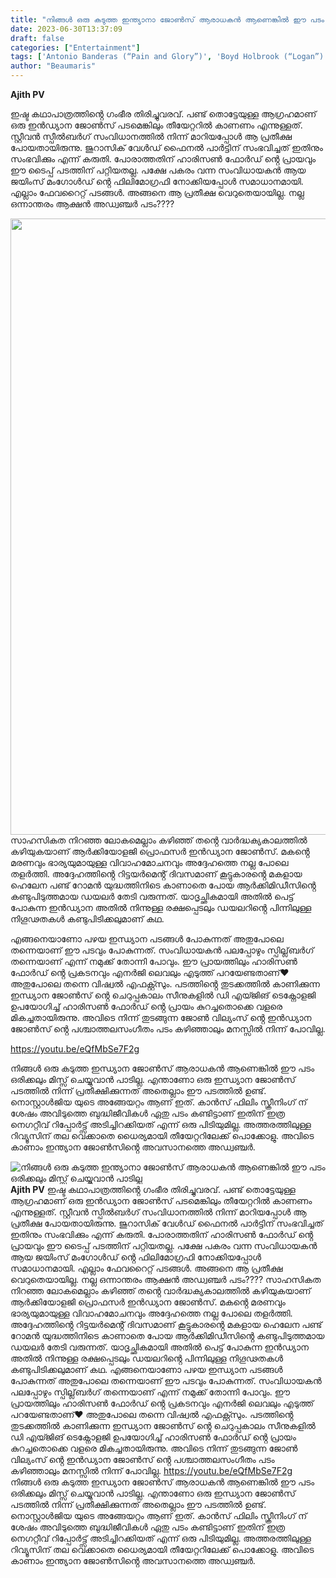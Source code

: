 ```yaml
---
title: "നിങ്ങൾ ഒരു കടുത്ത ഇന്ത്യാനാ ജോൺസ് ആരാധകൻ ആണെങ്കിൽ ഈ പടം ഒരിക്കലും മിസ്സ് ചെയ്യുവാൻ പാടില്ല"
date: 2023-06-30T13:37:09
draft: false
categories: ["Entertainment"]
tags: ['Antonio Banderas (“Pain and Glory”)', 'Boyd Holbrook (“Logan”)', 'Ethann Isidore (“Mortel”) and Mads Mikkelsen (“Fantastic Beasts: The Secrets of Dumbledore”)', 'Indiana Jones', 'James Mangold', 'John Rhys-Davies (“Raiders of the Lost Ark”)', 'movie', 'Oliver Richters (“Black Widow”)', 'Phoebe Waller-Bridge (“Fleabag”)', 'Shaunette Renee Wilson (“Black Panther”)', 'Thomas Kretschmann (“Das Boot”)', 'Toby Jones (“Jurassic World: Fallen Kingdom”)']
author: "Beaumaris"
---
```


<strong>Ajith PV</strong>

ഇഷ്ട കഥാപാത്രത്തിൻ്റെ ഗംഭീര തിരിച്ചുവരവ്. പണ്ട് തൊട്ടേയുള്ള ആഗ്രഹമാണ് ഒരു ഇൻഡ്യാന ജോൺസ് പടമെങ്കിലും തീയേറ്ററിൽ കാണണം എന്നുള്ളത്. സ്റ്റീവൻ സ്പീൽബർഗ് സംവിധാനത്തിൽ നിന്ന് മാറിയപ്പോൾ ആ പ്രതീക്ഷ പോയതായിരുന്നു. ജുറാസിക് വേൾഡ് ഫൈനൽ പാർട്ടിന് സംഭവിച്ചത് ഇതിനും സംഭവിക്കും എന്ന് കരുതി. പോരാത്തതിന് ഹാരിസൺ ഫോർഡ് ൻ്റെ പ്രായവും ഈ ടൈപ്പ് പടത്തിന് പറ്റിയതല്ല. പക്ഷേ പകരം വന്ന സംവിധായകൻ ആയ ജയിംസ് മംഗോൾഡ് ൻ്റെ ഫിലിമോഗ്രഫി നോക്കിയപ്പോൾ സമാധാനമായി. എല്ലാം ഫേവറൈറ്റ് പടങ്ങൾ. അങ്ങനെ ആ പ്രതീക്ഷ വെറുതെയായില്ല. നല്ല ഒന്നാന്തരം ആക്ഷൻ അഡ്വഞ്ചർ പടം????

<a href="https://cdn.boolokam.com/articles/2023/06/r2rrttt.jpg"><img class="size-large wp-image-401619 aligncenter" src="https://cdn.boolokam.com/articles/2023/06/r2rrttt-831x1024.jpg" alt="" width="800" height="986" /></a>സാഹസികത നിറഞ്ഞ ലോകമെല്ലാം കഴിഞ്ഞ് തൻ്റെ വാർദ്ധക്യകാലത്തിൽ കഴിയുകയാണ് ആർക്കിയോളജി പ്രൊഫസർ ഇൻഡ്യാന ജോൺസ്. മകൻ്റെ മരണവും ഭാര്യയുമായുള്ള വിവാഹമോചനവും അദ്ദേഹത്തെ നല്ല പോലെ തളർത്തി. അദ്ദേഹത്തിൻ്റെ റിട്ടയർമെൻ്റ് ദിവസമാണ് കൂട്ടുകാരൻ്റെ മകളായ ഹെലേന പണ്ട് റോമൻ യുദ്ധത്തിനിടെ കാണാതെ പോയ ആർക്കിമിഡീസിൻ്റെ കണ്ടുപിടുത്തമായ ഡയലർ തേടി വരുന്നത്. യാദൃച്ഛികമായി അതിൽ പെട്ട് പോകുന്ന ഇൻഡ്യാന അതിൽ നിന്നുള്ള രക്ഷപ്പെടലും ഡയലറിൻ്റെ പിന്നിലുള്ള നിഗൂഢതകൾ കണ്ടുപിടിക്കലുമാണ് കഥ.

എങ്ങനെയാണോ പഴയ ഇന്ധ്യാന പടങ്ങൾ പോകുന്നത് അതുപോലെ തന്നെയാണ് ഈ പടവും പോകുന്നത്. സംവിധായകൻ പലപ്പോഴും സ്പില്ല്‌ബർഗ് തന്നെയാണ് എന്ന് നമുക്ക് തോന്നി പോവും. ഈ പ്രായത്തിലും ഹാരിസൺ ഫോർഡ് ൻ്റെ പ്രകടനവും എനർജി ലെവലും എടുത്ത് പറയേണ്ടതാണ്❤️ അതുപോലെ തന്നെ വിഷ്വൽ എഫക്റ്റ്സും. പടത്തിൻ്റെ തുടക്കത്തിൽ കാണിക്കുന്ന ഇന്ധ്യാന ജോൺസ് ൻ്റെ ചെറുപ്പകാലം സീനുകളിൽ ഡി എയ്ജിങ് ടെക്നോളജി ഉപയോഗിച്ച് ഹാരിസൺ ഫോർഡ് ൻ്റെ പ്രായം കുറച്ചതൊക്കെ വളരെ മികച്ചതായിരുന്നു. അവിടെ നിന്ന് തുടങ്ങുന്ന ജോൺ വില്യംസ് ൻ്റെ ഇൻഡ്യാന ജോൺസ് ൻ്റെ പശ്ചാത്തലസംഗീതം പടം കഴിഞ്ഞാലും മനസ്സിൽ നിന്ന് പോവില്ല.

https://youtu.be/eQfMbSe7F2g

നിങ്ങൾ ഒരു കടുത്ത ഇന്ധ്യാന ജോൺസ് ആരാധകൻ ആണെങ്കിൽ ഈ പടം ഒരിക്കലും മിസ്സ് ചെയ്യുവാൻ പാടില്ല. എന്താണോ ഒരു ഇന്ധ്യാന ജോൺസ് പടത്തിൽ നിന്ന് പ്രതീക്ഷിക്കുന്നത് അതെല്ലാം ഈ പടത്തിൽ ഉണ്ട്. നൊസ്റ്റാൾജിയ യുടെ അങ്ങേയറ്റം ആണ് ഇത്. കാൻസ് ഫിലിം സ്ക്രീനിംഗ് ന് ശേഷം അവിടുത്തെ ബുദ്ധിജീവികൾ ഏതു പടം കണ്ടിട്ടാണ് ഇതിന് ഇത്ര നെഗറ്റീവ് റിപ്പോർട്ട്സ് അടിച്ചിറക്കിയത് എന്ന് ഒരു പിടിയുമില്ല. അത്തരത്തിലുള്ള റിവ്യൂസിന് തല വെക്കാതെ ധൈര്യമായി തീയേറ്ററിലേക്ക് പൊക്കോളു. അവിടെ കാണാം ഇന്ത്യാന ജോൺസിൻ്റെ അവസാനത്തെ അഡ്വഞ്ചർ.


![നിങ്ങൾ ഒരു കടുത്ത ഇന്ത്യാനാ ജോൺസ് ആരാധകൻ ആണെങ്കിൽ ഈ പടം ഒരിക്കലും മിസ്സ് ചെയ്യുവാൻ പാടില്ല](https://cdn.boolokam.com/articles/2023/06/r2rrttt-831x1024.jpg)**Ajith PV** ഇഷ്ട കഥാപാത്രത്തിൻ്റെ ഗംഭീര തിരിച്ചുവരവ്. പണ്ട് തൊട്ടേയുള്ള ആഗ്രഹമാണ് ഒരു ഇൻഡ്യാന ജോൺസ് പടമെങ്കിലും തീയേറ്ററിൽ കാണണം എന്നുള്ളത്. സ്റ്റീവൻ സ്പീൽബർഗ് സംവിധാനത്തിൽ നിന്ന് മാറിയപ്പോൾ ആ പ്രതീക്ഷ പോയതായിരുന്നു. ജുറാസിക് വേൾഡ് ഫൈനൽ പാർട്ടിന് സംഭവിച്ചത് ഇതിനും സംഭവിക്കും എന്ന് കരുതി. പോരാത്തതിന് ഹാരിസൺ ഫോർഡ് ൻ്റെ പ്രായവും ഈ ടൈപ്പ് പടത്തിന് പറ്റിയതല്ല. പക്ഷേ പകരം വന്ന സംവിധായകൻ ആയ ജയിംസ് മംഗോൾഡ് ൻ്റെ ഫിലിമോഗ്രഫി നോക്കിയപ്പോൾ സമാധാനമായി. എല്ലാം ഫേവറൈറ്റ് പടങ്ങൾ. അങ്ങനെ ആ പ്രതീക്ഷ വെറുതെയായില്ല. നല്ല ഒന്നാന്തരം ആക്ഷൻ അഡ്വഞ്ചർ പടം???? [](https://cdn.boolokam.com/articles/2023/06/r2rrttt.jpg)സാഹസികത നിറഞ്ഞ ലോകമെല്ലാം കഴിഞ്ഞ് തൻ്റെ വാർദ്ധക്യകാലത്തിൽ കഴിയുകയാണ് ആർക്കിയോളജി പ്രൊഫസർ ഇൻഡ്യാന ജോൺസ്. മകൻ്റെ മരണവും ഭാര്യയുമായുള്ള വിവാഹമോചനവും അദ്ദേഹത്തെ നല്ല പോലെ തളർത്തി. അദ്ദേഹത്തിൻ്റെ റിട്ടയർമെൻ്റ് ദിവസമാണ് കൂട്ടുകാരൻ്റെ മകളായ ഹെലേന പണ്ട് റോമൻ യുദ്ധത്തിനിടെ കാണാതെ പോയ ആർക്കിമിഡീസിൻ്റെ കണ്ടുപിടുത്തമായ ഡയലർ തേടി വരുന്നത്. യാദൃച്ഛികമായി അതിൽ പെട്ട് പോകുന്ന ഇൻഡ്യാന അതിൽ നിന്നുള്ള രക്ഷപ്പെടലും ഡയലറിൻ്റെ പിന്നിലുള്ള നിഗൂഢതകൾ കണ്ടുപിടിക്കലുമാണ് കഥ. എങ്ങനെയാണോ പഴയ ഇന്ധ്യാന പടങ്ങൾ പോകുന്നത് അതുപോലെ തന്നെയാണ് ഈ പടവും പോകുന്നത്. സംവിധായകൻ പലപ്പോഴും സ്പില്ല്‌ബർഗ് തന്നെയാണ് എന്ന് നമുക്ക് തോന്നി പോവും. ഈ പ്രായത്തിലും ഹാരിസൺ ഫോർഡ് ൻ്റെ പ്രകടനവും എനർജി ലെവലും എടുത്ത് പറയേണ്ടതാണ്❤️ അതുപോലെ തന്നെ വിഷ്വൽ എഫക്റ്റ്സും. പടത്തിൻ്റെ തുടക്കത്തിൽ കാണിക്കുന്ന ഇന്ധ്യാന ജോൺസ് ൻ്റെ ചെറുപ്പകാലം സീനുകളിൽ ഡി എയ്ജിങ് ടെക്നോളജി ഉപയോഗിച്ച് ഹാരിസൺ ഫോർഡ് ൻ്റെ പ്രായം കുറച്ചതൊക്കെ വളരെ മികച്ചതായിരുന്നു. അവിടെ നിന്ന് തുടങ്ങുന്ന ജോൺ വില്യംസ് ൻ്റെ ഇൻഡ്യാന ജോൺസ് ൻ്റെ പശ്ചാത്തലസംഗീതം പടം കഴിഞ്ഞാലും മനസ്സിൽ നിന്ന് പോവില്ല. https://youtu.be/eQfMbSe7F2g നിങ്ങൾ ഒരു കടുത്ത ഇന്ധ്യാന ജോൺസ് ആരാധകൻ ആണെങ്കിൽ ഈ പടം ഒരിക്കലും മിസ്സ് ചെയ്യുവാൻ പാടില്ല. എന്താണോ ഒരു ഇന്ധ്യാന ജോൺസ് പടത്തിൽ നിന്ന് പ്രതീക്ഷിക്കുന്നത് അതെല്ലാം ഈ പടത്തിൽ ഉണ്ട്. നൊസ്റ്റാൾജിയ യുടെ അങ്ങേയറ്റം ആണ് ഇത്. കാൻസ് ഫിലിം സ്ക്രീനിംഗ് ന് ശേഷം അവിടുത്തെ ബുദ്ധിജീവികൾ ഏതു പടം കണ്ടിട്ടാണ് ഇതിന് ഇത്ര നെഗറ്റീവ് റിപ്പോർട്ട്സ് അടിച്ചിറക്കിയത് എന്ന് ഒരു പിടിയുമില്ല. അത്തരത്തിലുള്ള റിവ്യൂസിന് തല വെക്കാതെ ധൈര്യമായി തീയേറ്ററിലേക്ക് പൊക്കോളു. അവിടെ കാണാം ഇന്ത്യാന ജോൺസിൻ്റെ അവസാനത്തെ അഡ്വഞ്ചർ.
